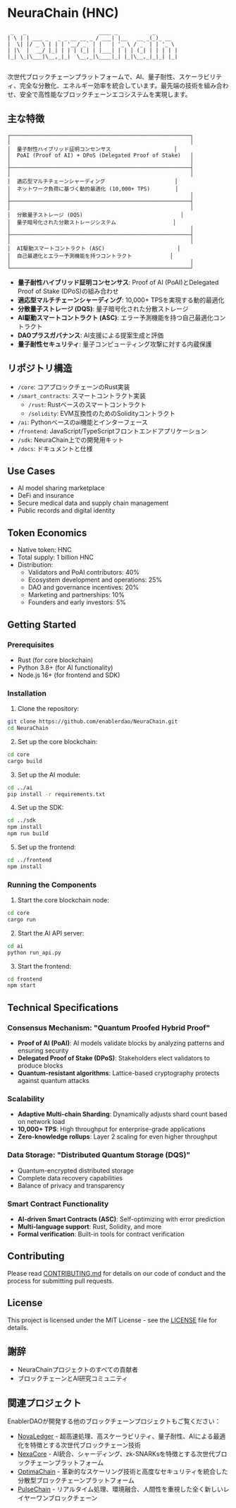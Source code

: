 # NeuraChain (HNC)

```
 _   _                       ____ _           _       
| \ | | ___ _   _ _ __ __ _ / ___| |__   __ _(_)_ __  
|  \| |/ _ \ | | | '__/ _` | |   | '_ \ / _` | | '_ \ 
| |\  |  __/ |_| | | | (_| | |___| | | | (_| | | | | |
|_| \_|\___|\__,_|_|  \__,_|\____|_| |_|\__,_|_|_| |_|
                                                      
```

次世代ブロックチェーンプラットフォームで、AI、量子耐性、スケーラビリティ、完全な分散化、エネルギー効率を統合しています。最先端の技術を組み合わせ、安全で高性能なブロックチェーンエコシステムを実現します。

## 主な特徴

```
┌─────────────────────────────────────────────────────────┐
│                                                         │
│  量子耐性ハイブリッド証明コンセンサス                    │
│  PoAI (Proof of AI) + DPoS (Delegated Proof of Stake)   │
│                                                         │
├─────────────────────────────────────────────────────────┤
│                                                         │
│  適応型マルチチェーンシャーディング                      │
│  ネットワーク負荷に基づく動的最適化 (10,000+ TPS)        │
│                                                         │
├─────────────────────────────────────────────────────────┤
│                                                         │
│  分散量子ストレージ (DQS)                               │
│  量子暗号化された分散ストレージシステム                  │
│                                                         │
├─────────────────────────────────────────────────────────┤
│                                                         │
│  AI駆動スマートコントラクト (ASC)                       │
│  自己最適化とエラー予測機能を持つコントラクト            │
│                                                         │
└─────────────────────────────────────────────────────────┘
```

- **量子耐性ハイブリッド証明コンセンサス**: Proof of AI (PoAI)とDelegated Proof of Stake (DPoS)の組み合わせ
- **適応型マルチチェーンシャーディング**: 10,000+ TPSを実現する動的最適化
- **分散量子ストレージ (DQS)**: 量子暗号化された分散ストレージ
- **AI駆動スマートコントラクト (ASC)**: エラー予測機能を持つ自己最適化コントラクト
- **DAOプラスガバナンス**: AI支援による提案生成と評価
- **量子耐性セキュリティ**: 量子コンピューティング攻撃に対する内蔵保護

## リポジトリ構造

- `/core`: コアブロックチェーンのRust実装
- `/smart_contracts`: スマートコントラクト実装
  - `/rust`: Rustベースのスマートコントラクト
  - `/solidity`: EVM互換性のためのSolidityコントラクト
- `/ai`: Pythonベースのai機能とインターフェース
- `/frontend`: JavaScript/TypeScriptフロントエンドアプリケーション
- `/sdk`: NeuraChain上での開発用キット
- `/docs`: ドキュメントと仕様

## Use Cases

- AI model sharing marketplace
- DeFi and insurance
- Secure medical data and supply chain management
- Public records and digital identity

## Token Economics

- Native token: HNC
- Total supply: 1 billion HNC
- Distribution:
  - Validators and PoAI contributors: 40%
  - Ecosystem development and operations: 25%
  - DAO and governance incentives: 20%
  - Marketing and partnerships: 10%
  - Founders and early investors: 5%

## Getting Started

### Prerequisites

- Rust (for core blockchain)
- Python 3.8+ (for AI functionality)
- Node.js 16+ (for frontend and SDK)

### Installation

1. Clone the repository:

```bash
git clone https://github.com/enablerdao/NeuraChain.git
cd NeuraChain
```

2. Set up the core blockchain:

```bash
cd core
cargo build
```

3. Set up the AI module:

```bash
cd ../ai
pip install -r requirements.txt
```

4. Set up the SDK:

```bash
cd ../sdk
npm install
npm run build
```

5. Set up the frontend:

```bash
cd ../frontend
npm install
```

### Running the Components

1. Start the core blockchain node:

```bash
cd core
cargo run
```

2. Start the AI API server:

```bash
cd ai
python run_api.py
```

3. Start the frontend:

```bash
cd frontend
npm start
```

## Technical Specifications

### Consensus Mechanism: "Quantum Proofed Hybrid Proof"

- **Proof of AI (PoAI)**: AI models validate blocks by analyzing patterns and ensuring security
- **Delegated Proof of Stake (DPoS)**: Stakeholders elect validators to produce blocks
- **Quantum-resistant algorithms**: Lattice-based cryptography protects against quantum attacks

### Scalability

- **Adaptive Multi-chain Sharding**: Dynamically adjusts shard count based on network load
- **10,000+ TPS**: High throughput for enterprise-grade applications
- **Zero-knowledge rollups**: Layer 2 scaling for even higher throughput

### Data Storage: "Distributed Quantum Storage (DQS)"

- Quantum-encrypted distributed storage
- Complete data recovery capabilities
- Balance of privacy and transparency

### Smart Contract Functionality

- **AI-driven Smart Contracts (ASC)**: Self-optimizing with error prediction
- **Multi-language support**: Rust, Solidity, and more
- **Formal verification**: Built-in tools for contract verification

## Contributing

Please read [CONTRIBUTING.md](CONTRIBUTING.md) for details on our code of conduct and the process for submitting pull requests.

## License

This project is licensed under the MIT License - see the [LICENSE](LICENSE) file for details.

## 謝辞

- NeuraChainプロジェクトのすべての貢献者
- ブロックチェーンとAI研究コミュニティ

## 関連プロジェクト

EnablerDAOが開発する他のブロックチェーンプロジェクトもご覧ください：

- [NovaLedger](https://github.com/enablerdao/NovaLedger) - 超高速処理、高スケーラビリティ、量子耐性、AIによる最適化を特徴とする次世代ブロックチェーン技術
- [NexaCore](https://github.com/enablerdao/NexaCore) - AI統合、シャーディング、zk-SNARKsを特徴とする次世代ブロックチェーンプラットフォーム
- [OptimaChain](https://github.com/enablerdao/OptimaChain) - 革新的なスケーリング技術と高度なセキュリティを統合した分散型ブロックチェーンプラットフォーム
- [PulseChain](https://github.com/enablerdao/PulseChain) - リアルタイム処理、環境融合、人間性を重視した全く新しいレイヤーワンブロックチェーン